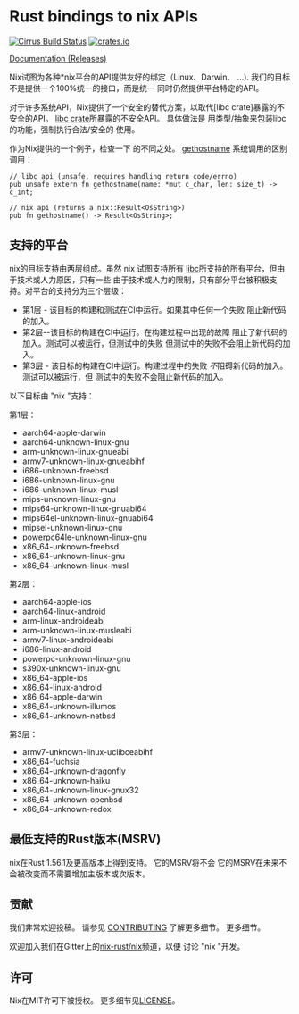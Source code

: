 # Rust bindings to **nix** APIs

[![Cirrus Build Status](https://api.cirrus-ci.com/github/nix-rust/nix.svg)](https://cirrus-ci.com/github/nix-rust/nix)
[![crates.io](https://img.shields.io/crates/v/nix.svg)](https://crates.io/crates/nix)

[Documentation (Releases)](https://docs.rs/nix/)

Nix试图为各种*nix平台的API提供友好的绑定（Linux、Darwin、
...). 我们的目标不是提供一个100%统一的接口，而是统一
同时仍然提供平台特定的API。

对于许多系统API，Nix提供了一个安全的替代方案，以取代[libc crate]暴露的不安全的API。
[libc crate](https://github.com/rust-lang/libc)所暴露的不安全API。 具体做法是
用类型/抽象来包装libc的功能，强制执行合法/安全的
使用。


作为Nix提供的一个例子，检查一下
的不同之处。
[gethostname](https://man7.org/linux/man-pages/man2/gethostname.2.html) 系统调用的区别
调用：

```rust,ignore
// libc api (unsafe, requires handling return code/errno)
pub unsafe extern fn gethostname(name: *mut c_char, len: size_t) -> c_int;

// nix api (returns a nix::Result<OsString>)
pub fn gethostname() -> Result<OsString>;
```

## 支持的平台

nix的目标支持由两层组成。虽然 nix 试图支持所有
[libc](https://github.com/rust-lang/libc)所支持的所有平台，但由于技术或人力原因，只有一些
由于技术或人力的限制，只有部分平台被积极支持。对平台的支持分为三个层级：

  * 第1层 - 该目标的构建和测试在CI中运行。如果其中任何一个失败
             阻止新代码的加入。
  * 第2层--该目标的构建在CI中运行。在构建过程中出现的故障
             阻止了新代码的加入。测试可以被运行，但测试中的失败
             但测试中的失败不会阻止新代码的加入。
  * 第3层 - 该目标的构建在CI中运行。构建过程中的失败
             *不*阻碍新代码的加入。测试可以被运行，但
             测试中的失败不会阻止新代码的加入。

以下目标由 "nix "支持：

第1层：
  * aarch64-apple-darwin
  * aarch64-unknown-linux-gnu
  * arm-unknown-linux-gnueabi
  * armv7-unknown-linux-gnueabihf
  * i686-unknown-freebsd
  * i686-unknown-linux-gnu
  * i686-unknown-linux-musl
  * mips-unknown-linux-gnu
  * mips64-unknown-linux-gnuabi64
  * mips64el-unknown-linux-gnuabi64
  * mipsel-unknown-linux-gnu
  * powerpc64le-unknown-linux-gnu
  * x86_64-unknown-freebsd
  * x86_64-unknown-linux-gnu
  * x86_64-unknown-linux-musl

第2层：
  * aarch64-apple-ios
  * aarch64-linux-android
  * arm-linux-androideabi
  * arm-unknown-linux-musleabi
  * armv7-linux-androideabi
  * i686-linux-android
  * powerpc-unknown-linux-gnu
  * s390x-unknown-linux-gnu
  * x86_64-apple-ios
  * x86_64-linux-android
  * x86_64-apple-darwin
  * x86_64-unknown-illumos
  * x86_64-unknown-netbsd

第3层：
  * armv7-unknown-linux-uclibceabihf
  * x86_64-fuchsia
  * x86_64-unknown-dragonfly
  * x86_64-unknown-haiku
  * x86_64-unknown-linux-gnux32
  * x86_64-unknown-openbsd
  * x86_64-unknown-redox

## 最低支持的Rust版本(MSRV)

nix在Rust 1.56.1及更高版本上得到支持。 它的MSRV将不会
它的MSRV在未来不会被改变而不需要增加主版本或次版本。

## 贡献

我们非常欢迎投稿。 请参见 [CONTRIBUTING](CONTRIBUTING.md) 了解更多细节。
更多细节。

欢迎加入我们在Gitter上的[nix-rust/nix](https://gitter.im/nix-rust/nix)频道，以便
讨论 "nix "开发。

## 许可

Nix在MIT许可下被授权。 更多细节见[LICENSE](LICENSE)。
